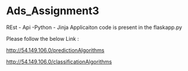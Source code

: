 # Ads_Assignment3
REst - Api -Python - Jinja Applicaiton code is present in the flaskapp.py

Please follow the below Link : 

http://54.149.106.0/predictionAlgorithms

http://54.149.106.0/classificationAlgorithms
